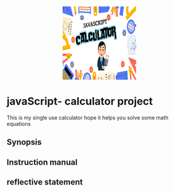 <p align="center">
  <a href="https://connz17.github.io/javaScript-calculator-project/" rel="noopener">
 <img width=200px height=200px src="./images/JS Calculator.png" alt="Project logo"></a>
</p>

# javaScript- calculator project
This is my single use calculator hope it helps you solve some math equations


## Synopsis



## Instruction manual

## reflective statement